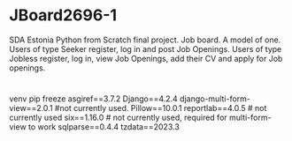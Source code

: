 # JBoard2696-1

SDA Estonia Python from Scratch final project. Job board. A model of one. Users of type Seeker register, log in and post Job Openings. 
Users of type Jobless register, log in, view Job Openings, add their CV and apply for Job openings. 
#
venv pip freeze 
asgiref==3.7.2
Django==4.2.4
django-multi-form-view==2.0.1 #not currently used.
Pillow==10.0.1
reportlab==4.0.5 # not currently used
six==1.16.0 # not currently used, required for multi-form-view to work
sqlparse==0.4.4
tzdata==2023.3 
